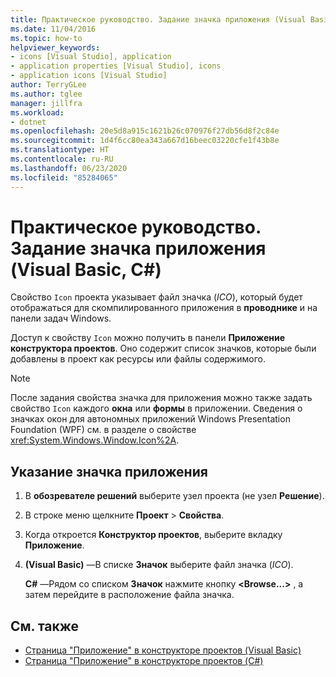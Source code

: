 ```yaml
---
title: Практическое руководство. Задание значка приложения (Visual Basic, C#)
ms.date: 11/04/2016
ms.topic: how-to
helpviewer_keywords:
- icons [Visual Studio], application
- application properties [Visual Studio], icons
- application icons [Visual Studio]
author: TerryGLee
ms.author: tglee
manager: jillfra
ms.workload:
- dotnet
ms.openlocfilehash: 20e5d8a915c1621b26c070976f27db56d8f2c84e
ms.sourcegitcommit: 1d4f6cc80ea343a667d16beec03220cfe1f43b8e
ms.translationtype: HT
ms.contentlocale: ru-RU
ms.lasthandoff: 06/23/2020
ms.locfileid: "85284065"
---
```

# <a name="how-to-specify-an-application-icon-visual-basic-c"></a>Практическое руководство. Задание значка приложения (Visual Basic, C#)

Свойство `Icon` проекта указывает файл значка (*ICO*), который будет отображаться для скомпилированного приложения в **проводнике** и на панели задач Windows.

Доступ к свойству `Icon` можно получить в панели **Приложение** **конструктора проектов**. Оно содержит список значков, которые были добавлены в проект как ресурсы или файлы содержимого.

> [!NOTE]
> После задания свойства значка для приложения можно также задать свойство `Icon` каждого **окна** или **формы** в приложении. Сведения о значках окон для автономных приложений Windows Presentation Foundation (WPF) см. в разделе о свойстве <xref:System.Windows.Window.Icon%2A>.

## <a name="to-specify-an-application-icon"></a>Указание значка приложения

1. В **обозревателе решений** выберите узел проекта (не узел **Решение**).

1. В строке меню щелкните **Проект** > **Свойства**.

1. Когда откроется **Конструктор проектов**, выберите вкладку **Приложение**.

1. **(Visual Basic)** &mdash;В списке **Значок** выберите файл значка (*ICO*).

    **C#** &mdash;Рядом со списком **Значок** нажмите кнопку **\<Browse...>** , а затем перейдите в расположение файла значка.

## <a name="see-also"></a>См. также

- [Страница "Приложение" в конструкторе проектов (Visual Basic)](../ide/reference/application-page-project-designer-visual-basic.md)
- [Страница "Приложение" в конструкторе проектов (C#)](../ide/reference/application-page-project-designer-csharp.md)
